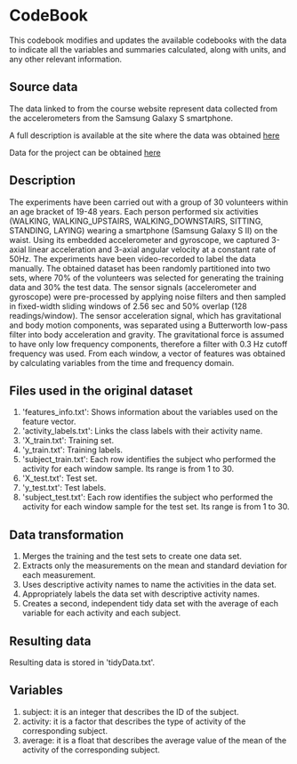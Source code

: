 # CodeBook

This codebook modifies and updates the available codebooks with the data to indicate all the variables and summaries calculated, along with units, and any other relevant information.

## Source data

The data linked to from the course website represent data collected from the accelerometers from the Samsung Galaxy S smartphone.

A full description is available at the site where the data was obtained [here](http://archive.ics.uci.edu/ml/datasets/Human+Activity+Recognition+Using+Smartphones )

Data for the project can be obtained [here](https://d396qusza40orc.cloudfront.net/getdata%2Fprojectfiles%2FUCI%20HAR%20Dataset.zip)

## Description

The experiments have been carried out with a group of 30 volunteers within an age bracket of 19-48 years. Each person performed six activities (WALKING, WALKING_UPSTAIRS, WALKING_DOWNSTAIRS, SITTING, STANDING, LAYING) wearing a smartphone (Samsung Galaxy S II) on the waist. Using its embedded accelerometer and gyroscope, we captured 3-axial linear acceleration and 3-axial angular velocity at a constant rate of 50Hz. The experiments have been video-recorded to label the data manually. The obtained dataset has been randomly partitioned into two sets, where 70% of the volunteers was selected for generating the training data and 30% the test data. 
The sensor signals (accelerometer and gyroscope) were pre-processed by applying noise filters and then sampled in fixed-width sliding windows of 2.56 sec and 50% overlap (128 readings/window). The sensor acceleration signal, which has gravitational and body motion components, was separated using a Butterworth low-pass filter into body acceleration and gravity. The gravitational force is assumed to have only low frequency components, therefore a filter with 0.3 Hz cutoff frequency was used. From each window, a vector of features was obtained by calculating variables from the time and frequency domain. 

## Files used in the original dataset

1. 'features_info.txt': Shows information about the variables used on the feature vector.
2. 'activity_labels.txt': Links the class labels with their activity name.
3. 'X_train.txt': Training set.
4. 'y_train.txt': Training labels.
5. 'subject_train.txt': Each row identifies the subject who performed the activity for each window sample. Its range is from 1 to 30. 
6. 'X_test.txt': Test set.
7. 'y_test.txt': Test labels.
8. 'subject_test.txt': Each row identifies the subject who performed the activity for each window sample for the test set. Its range is from 1 to 30.

## Data transformation

1. Merges the training and the test sets to create one data set.
2. Extracts only the measurements on the mean and standard deviation for each measurement.
3. Uses descriptive activity names to name the activities in the data set.
4. Appropriately labels the data set with descriptive activity names.
5. Creates a second, independent tidy data set with the average of each variable for each activity and each subject.
## Resulting data

Resulting data is stored in 'tidyData.txt'.

## Variables

1. subject: it is an integer that describes the ID of the subject.
2. activity: it is a factor that describes the type of activity of the corresponding subject.
3. average: it is a float that describes the average value of the mean of the activity of the corresponding subject.


 
